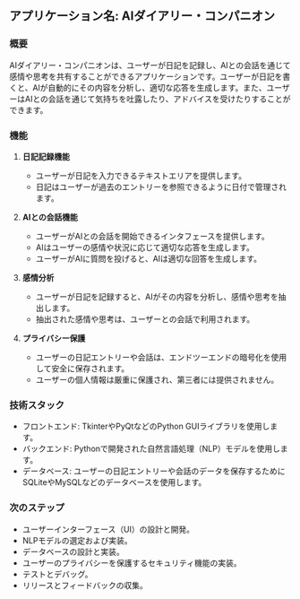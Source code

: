 ## アプリケーション名: AIダイアリー・コンパニオン

### 概要
AIダイアリー・コンパニオンは、ユーザーが日記を記録し、AIとの会話を通じて感情や思考を共有することができるアプリケーションです。ユーザーが日記を書くと、AIが自動的にその内容を分析し、適切な応答を生成します。また、ユーザーはAIとの会話を通じて気持ちを吐露したり、アドバイスを受けたりすることができます。

### 機能

1. **日記記録機能**
   - ユーザーが日記を入力できるテキストエリアを提供します。
   - 日記はユーザーが過去のエントリーを参照できるように日付で管理されます。

2. **AIとの会話機能**
   - ユーザーがAIとの会話を開始できるインタフェースを提供します。
   - AIはユーザーの感情や状況に応じて適切な応答を生成します。
   - ユーザーがAIに質問を投げると、AIは適切な回答を生成します。

3. **感情分析**
   - ユーザーが日記を記録すると、AIがその内容を分析し、感情や思考を抽出します。
   - 抽出された感情や思考は、ユーザーとの会話で利用されます。

4. **プライバシー保護**
   - ユーザーの日記エントリーや会話は、エンドツーエンドの暗号化を使用して安全に保存されます。
   - ユーザーの個人情報は厳重に保護され、第三者には提供されません。

### 技術スタック

- フロントエンド: TkinterやPyQtなどのPython GUIライブラリを使用します。
- バックエンド: Pythonで開発された自然言語処理（NLP）モデルを使用します。
- データベース: ユーザーの日記エントリーや会話のデータを保存するためにSQLiteやMySQLなどのデータベースを使用します。

### 次のステップ

- ユーザーインターフェース（UI）の設計と開発。
- NLPモデルの選定および実装。
- データベースの設計と実装。
- ユーザーのプライバシーを保護するセキュリティ機能の実装。
- テストとデバッグ。
- リリースとフィードバックの収集。
